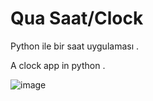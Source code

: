 # Qua Saat/Clock

Python ile bir saat uygulaması .

A clock app in python .

![image](https://github.com/QuartzzDev/Qua-Clock/assets/69876083/9adefd2e-e060-4a0e-be6b-255df2f6991f)


